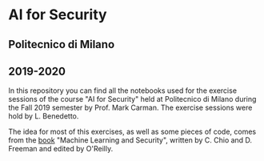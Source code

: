 # AI for Security
## Politecnico di Milano
## 2019-2020

In this repository you can find all the notebooks used for the exercise sessions of the course "AI for Security" held at Politecnico di Milano during the Fall 2019 semester by Prof. Mark Carman.
The exercise sessions were hold by L. Benedetto.

The idea for most of this exercises, as well as some pieces of code, comes from the [book](https://mlsec.net/) "Machine Learning and Security", written by C. Chio and D. Freeman and edited by O'Reilly.
